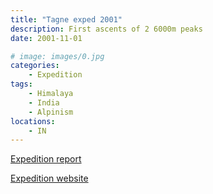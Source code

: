 ```yaml
---
title: "Tagne exped 2001"
description: First ascents of 2 6000m peaks
date: 2001-11-01

# image: images/0.jpg
categories:
    - Expedition
tags:
    - Himalaya
    - India
    - Alpinism
locations:
    - IN
---
```


[Expedition report](/documents/tagne2001.pdf)

[Expedition website](https://elvum.net/tagne/)